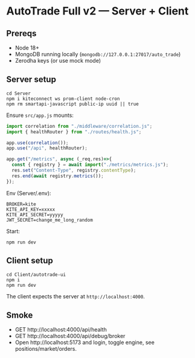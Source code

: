 # AutoTrade Full v2 — Server + Client

## Prereqs
- Node 18+
- MongoDB running locally (`mongodb://127.0.0.1:27017/auto_trade`)
- Zerodha keys (or use mock mode)

## Server setup
```
cd Server
npm i kiteconnect ws prom-client node-cron
npm rm smartapi-javascript public-ip uuid || true
```

Ensure `src/app.js` mounts:
```js
import correlation from "./middleware/correlation.js";
import { healthRouter } from "./routes/health.js";

app.use(correlation());
app.use("/api", healthRouter);

app.get("/metrics", async (_req,res)=>{
  const { registry } = await import("./metrics/metrics.js");
  res.set("Content-Type", registry.contentType);
  res.end(await registry.metrics());
});
```

Env (Server/.env):
```
BROKER=kite
KITE_API_KEY=xxxxx
KITE_API_SECRET=yyyyy
JWT_SECRET=change_me_long_random
```

Start:
```
npm run dev
```

## Client setup
```
cd Client/autotrade-ui
npm i
npm run dev
```
The client expects the server at `http://localhost:4000`.

## Smoke
- GET http://localhost:4000/api/health
- GET http://localhost:4000/api/debug/broker
- Open http://localhost:5173 and login, toggle engine, see positions/market/orders.
